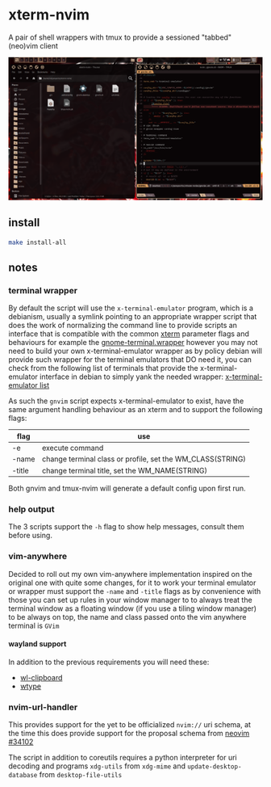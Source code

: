 # xterm-nvim

A pair of shell wrappers with tmux to provide a sessioned "tabbed" (neo)vim client

<img src="./Screenshot.png">


## install

```sh
make install-all
```


## notes

### terminal wrapper

By default the script will use the `x-terminal-emulator` program, which is a debianism, usually a
symlink pointing to an appropriate wrapper script that does the work of normalizing the command line
to provide scripts an interface that is compatible with the common [xterm](https://manpages.debian.org/unstable/xterm/xterm.1.en.html)
parameter flags and behaviours for example the [gnome-terminal.wrapper](https://sources.debian.org/src/gnome-terminal/3.56.1-1/debian/gnome-terminal.wrapper/)
however you may not need to build your own x-terminal-emulator wrapper as by policy debian will
provide such wrapper for the terminal emulators that DO need it, you can check from the following
list of terminals that provide the x-terminal-emulator interface in debian to simply yank the needed
wrapper: [x-terminal-emulator list](https://packages.debian.org/sid/x-terminal-emulator)

As such the `gnvim` script expects x-terminal-emulator to exist, have the same argument handling
behaviour as an xterm and to support the following flags:

|flag|use|
|----|---|
|-e|execute command|
|-name|change terminal class or profile, set the WM_CLASS(STRING)|
|-title|change terminal title, set the WM_NAME(STRING)|

Both gnvim and tmux-nvim will generate a default config upon first run.

### help output

The 3 scripts support the `-h` flag to show help messages, consult them before using.

### vim-anywhere

Decided to roll out my own vim-anywhere implementation inspired on the original one with quite some
changes, for it to work your terminal emulator or wrapper must support the `-name` and `-title` flags
as by convenience with those you can set up rules in your window manager to to always treat the
terminal window as a floating window (if you use a tiling window manager) to be always on top, the
name and class passed onto the vim anywhere terminal is `GVim`

#### wayland support

In addition to the previous requirements you will need these:
- [wl-clipboard](https://github.com/bugaevc/wl-clipboard)
- [wtype](https://github.com/atx/wtype)

### nvim-url-handler

This provides support for the yet to be officialized `nvim://` uri schema, at the time this does
provide support for the proposal schema from [neovim #34102](https://github.com/neovim/neovim/issues/34102)

The script in addition to coreutils requires a python interpreter for uri decoding and programs
`xdg-utils` from `xdg-mime` and `update-desktop-database` from `desktop-file-utils`
